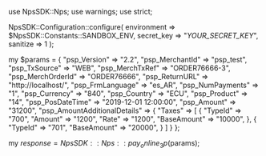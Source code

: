 use NpsSDK::Nps;
use warnings;
use strict;

NpsSDK::Configuration::configure( 
    environment => $NpsSDK::Constants::SANDBOX_ENV,
    secret_key => "_YOUR_SECRET_KEY_",
    sanitize => 1 
    );

my $params = {
    "psp_Version" => "2.2",
    "psp_MerchantId" => "psp_test",
    "psp_TxSource" => "WEB",
    "psp_MerchTxRef" => "ORDER76666-3",
    "psp_MerchOrderId" => "ORDER76666",
    "psp_ReturnURL" => "http://localhost/",
    "psp_FrmLanguage" => "es_AR",
    "psp_NumPayments" => "1",
    "psp_Currency" => "840",
    "psp_Country" => "ECU",
    "psp_Product" => "14",
    "psp_PosDateTime" => "2019-12-01 12:00:00",
    "psp_Amount" => "31200",
    "psp_AmountAdditionalDetails" => {
        "Taxes" => [
            {
                "TypeId" => "700",
                "Amount" => "1200",
                "Rate" => "1200",
                "BaseAmount" => "10000",
            },
            {
                "TypeId" => "701",
                "BaseAmount" => "20000",
            }
        ]
    }
};

my $response = NpsSDK::Nps::pay_online_3p($params);